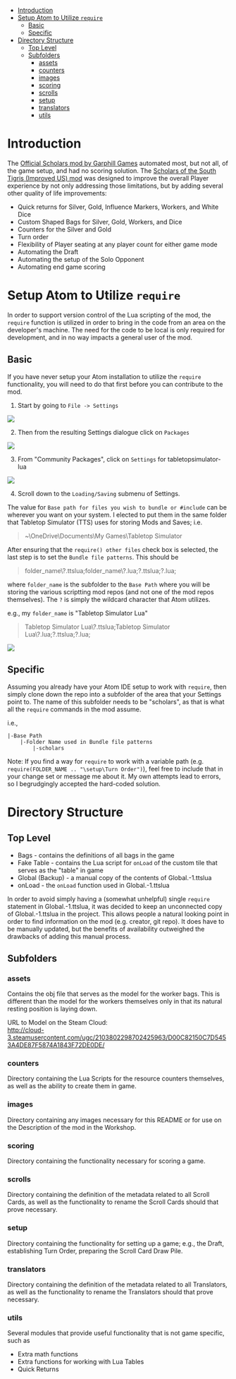 - [Introduction](#introduction)
- [Setup Atom to Utilize `require`](#setup-atom-to-utilize-require)
  - [Basic](#basic)
  - [Specific](#specific)
- [Directory Structure](#directory-structure)
  - [Top Level](#top-level)
  - [Subfolders](#subfolders)
    - [assets](#assets)
    - [counters](#counters)
    - [images](#images)
    - [scoring](#scoring)
    - [scrolls](#scrolls)
    - [setup](#setup)
    - [translators](#translators)
    - [utils](#utils)


# Introduction

The [Official Scholars mod by Garphill Games](https://steamcommunity.com/sharedfiles/filedetails/?id=2643607043) automated most, but not all, of the game setup, and had no scoring solution.  The [Scholars of the South Tigris (Improved US) mod](https://steamcommunity.com/sharedfiles/filedetails/?id=2946356787) was designed to improve the overall Player experience by not only addressing those limitations, but by adding several other quality of life improvements:

* Quick returns for Silver, Gold, Influence Markers, Workers, and White Dice
* Custom Shaped Bags for Silver, Gold, Workers, and Dice
* Counters for the Silver and Gold
* Turn order
* Flexibility of Player seating at any player count for either game mode
* Automating the Draft
* Automating the setup of the Solo Opponent
* Automating end game scoring

# Setup Atom to Utilize `require`

In order to support version control of the Lua scripting of the mod, the `require` function is utilized in order to bring in the code from an area on the developer's machine. The need for the code to be local is only required for development, and in no way impacts a general user of the mod.

## Basic

If you have never setup your Atom installation to utilize the `require` functionality, you will need to do that first before you can contribute to the mod.

1. Start by going to `File -> Settings`

![](images/settings.png)

2. Then from the resulting Settings dialogue click on `Packages`

![](images/packages.png)

3. From "Community Packages", click on `Settings` for tabletopsimulator-lua

![](images/TTS%20settings.png)

4. Scroll down to the `Loading/Saving` submenu of Settings.
 
The value for `Base path for files you wish to bundle or #include` can be wherever you want on your system. I elected to put them in the same folder that Tabletop Simulator (TTS) uses for storing Mods and Saves; i.e.

> ~\OneDrive\Documents\My Games\Tabletop Simulator

After ensuring that the `require() other files` check box is selected, the last step is to set the `Bundle file patterns`. This should be 

> folder_name\\?.ttslua;folder_name\\?.lua;?.ttslua;?.lua;

where `folder_name` is the subfolder to the `Base Path` where you will be storing the various scriptting mod repos (and not one of the mod repos themselves). The `?` is simply the wildcard character that Atom utilizes.

e.g., my `folder_name` is "Tabletop Simulator Lua"  
> Tabletop Simulator Lua\\?.ttslua;Tabletop Simulator Lua\\?.lua;?.ttslua;?.lua;

![](images/settings%20for%20require.png)

## Specific

Assuming you already have your Atom IDE setup to work with `require`, then simply clone down the repo into a subfolder of the area that your Settings point to. The name of this subfolder needs to be "scholars", as that is what all the `require` commands in the mod assume. 

i.e.,

```
|-Base Path
    |-Folder Name used in Bundle file patterns
        |-scholars
```

Note: If you find a way for `require` to work with a variable path (e.g. `require(FOLDER_NAME .. "\setup\Turn Order")`), feel free to include that in your change set or message me about it. My own attempts lead to errors, so I begrudgingly accepted the hard-coded solution.

# Directory Structure

## Top Level

* Bags - contains the definitions of all bags in the game
* Fake Table - contains the Lua script for `onLoad` of the custom tile that serves as the "table" in game
* Global (Backup) - a manual copy of the contents of Global.-1.ttslua
* onLoad - the `onLoad` function used in Global.-1.ttslua


In order to avoid simply having a (somewhat unhelpful) single `require` statement in Global.-1.ttslua, it was decided to keep an unconnected copy of Global.-1.ttslua in the project. This allows people a natural looking point in order to find information on the mod (e.g. creator, git repo). It does have to be manually updated, but the benefits of availability outweighed the drawbacks of adding this manual process.

## Subfolders

### assets

Contains the obj file that serves as the model for the worker bags. This is different than the model for the workers themselves only in that its natural resting position is laying down.

URL to Model on the Steam Cloud:  
http://cloud-3.steamusercontent.com/ugc/2103802298702425963/D00C82150C7D5453A4DE87F5874A1843F72DE0DE/

### counters

Directory containing the Lua Scripts for the resource counters themselves, as well as the ability to create them in game.

### images

Directory containing any images necessary for this README or for use on the Description of the mod in the Workshop.

### scoring

Directory containing the functionality necessary for scoring a game.

### scrolls

Directory containing the definition of the metadata related to all Scroll Cards, as well as the functionality to rename the Scroll Cards should that prove necessary.

### setup

Directory containing the functionality for setting up a game; e.g., the Draft, establishing Turn Order, preparing the Scroll Card Draw Pile.

### translators

Directory containing the definition of the metadata related to all Translators, as well as the functionality to rename the Translators should that prove necessary.

### utils

Several modules that provide useful functionality that is not game specific, such as

* Extra math functions
* Extra functions for working with Lua Tables
* Quick Returns
